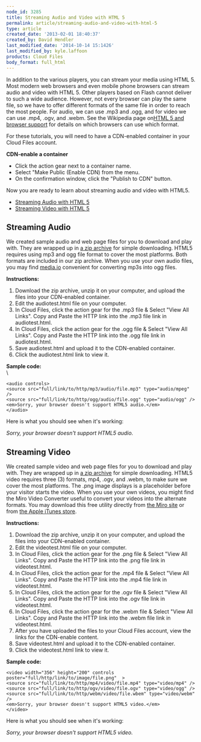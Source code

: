 ```yaml
---
node_id: 3285
title: Streaming Audio and Video with HTML 5
permalink: article/streaming-audio-and-video-with-html-5
type: article
created_date: '2013-02-01 18:40:37'
created_by: David Hendler
last_modified_date: '2014-10-14 15:1426'
last_modified_by: kyle.laffoon
products: Cloud Files
body_format: full_html
---
```


In addition to the various players, you can stream your media using HTML
5. Most modern web browsers and even mobile phone browsers can stream
audio and video with HTML 5. Other players based on Flash cannot deliver
to such a wide audience. However, not every browser can play the same
file, so we have to offer different formats of the same file in order to
reach the most people. For audio, we can use .mp3 and .ogg, and for
video we can use .mp4, .ogv, and .webm. See the Wikipedia page on[HTML 5
and browser
support](http://en.wikipedia.org/wiki/HTML5_video#Browser_support) for
details on which browsers can use which format.

For these tutorials, you will need to have a CDN-enabled container in
your Cloud Files account.

**CDN-enable a container**

-   Click the action gear next to a container name.
-   Select "Make Public (Enable CDN) from the menu.
-   On the confirmation window, click the "Publish to CDN" button.

Now you are ready to learn about streaming audio and video with HTML5.

-   [Streaming Audio with HTML 5](#audio)
-   [Streaming Video with HTML 5](#video)

Streaming Audio
---------------

We created sample audio and web page files for you to download and play
with. They are wrapped up in [a zip
archive](http://81310752d5730fb4ef3c-221b4998ec12974102282b6d4a8fafbe.r2.cf1.rackcdn.com/streaming_audio.zip "zip archive of audio files")
for simple downloading. HTML5 requires using mp3 and ogg file format to
cover the most platforms. Both formats are included in our zip archive.
When you use your own audio files, you may find
[media.io](http://media.io/ "Media.io") convenient for converting mp3s
into ogg files.

**Instructions:**

1.  Download the zip archive, unzip it on your computer, and upload the
    files into your CDN-enabled container.
2.  Edit the audiotest.html file on your computer.
3.  In Cloud Files, click the action gear for the .mp3 file & Select
    "View All Links". Copy and Paste the HTTP link into the .mp3 file
    link in audiotest.html.
4.  In Cloud Files, click the action gear for the .ogg file & Select
    "View All Links". Copy and Paste the HTTP link into the .ogg file
    link in audiotest.html.
5.  Save audiotest.html and upload it to the CDN-enabled container.
6.  Click the audiotest.html link to view it.

**Sample code:** \
\

    <audio controls>
    <source src="full/link/to/http/mp3/audio/file.mp3" type="audio/mpeg" />
    <source src="full/link/to/http/ogg/audio/file.ogg" type="audio/ogg" />
    <em>Sorry, your browser doesn't support HTML5 audio.</em>
    </audio>

Here is what you should see when it's working:

*Sorry, your browser doesn't support HTML5 audio.*

Streaming Video
---------------

We created sample video and web page files for you to download and play
with. They are wrapped up in [a zip
archive](http://81310752d5730fb4ef3c-221b4998ec12974102282b6d4a8fafbe.r2.cf1.rackcdn.com/streaming_video.zip "zip archive of video files")
for simple downloading. HTML5 video requires three (3) formats, mp4,
.ogv, and .webm, to make sure we cover the most platforms. The .png
image displays is a placeholder before your visitor starts the video.
When you use your own videos, you might find the Miro Video Converter
useful to convert your videos into the alternate formats. You may
download this free utility directly from [the Miro
site](http://www.mirovideoconverter.com/) or from [the Apple iTunes
store](https://itunes.apple.com/us/app/miro-video-converter-mvc/id412699210?mt=12).

**Instructions:**

1.  Download the zip archive, unzip it on your computer, and upload the
    files into your CDN-enabled container.
2.  Edit the videotest.html file on your computer.
3.  In Cloud Files, click the action gear for the .png file & Select
    "View All Links". Copy and Paste the HTTP link into the .png file
    link in videotest.html.
4.  In Cloud Files, click the action gear for the .mp4 file & Select
    "View All Links". Copy and Paste the HTTP link into the .mp4 file
    link in videotest.html.
5.  In Cloud Files, click the action gear for the .ogv file & Select
    "View All Links". Copy and Paste the HTTP link into the .ogv file
    link in videotest.html.
6.  In Cloud Files, click the action gear for the .webm file & Select
    "View All Links". Copy and Paste the HTTP link into the .webm file
    link in videotest.html.
7.  After you have uploaded the files to your Cloud Files account, view
    the links for the CDN-enable content.
8.  Save videotest.html and upload it to the CDN-enabled container.
9.  Click the videotest.html link to view it.

 

**Sample code:**

 

    <video width="356" height="200" controls poster="full/http/link/to/image/file.png"  >
    <source src="full/link/to/http/mp4/video/file.mp4" type="video/mp4" />
    <source src="full/link/to/http/ogv/video/file.ogv" type="video/ogg" />
    <source src="full/link/to/http/webm/video/file.wbem" type="video/webm" />
    <em>Sorry, your browser doesn't support HTML5 video.</em>
    </video>

Here is what you should see when it's working:

*Sorry, your browser doesn't support HTML5 video.*

